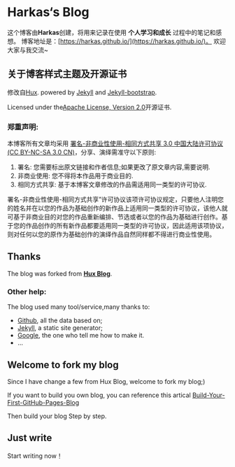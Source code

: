 ﻿# Harkas‘s Blog


这个博客由**Harkas**创建，将用来记录在使用 **个人学习和成长** 过程中的笔记和感想。
博客地址是：[https://harkas.github.io/](https://harkas.github.io/)。
欢迎大家与我交流~

## 关于博客样式主题及开源证书

修改自[Hux](http://huangxuan.me). powered by [Jekyll](https://github.com/mojombo/jekyll) and [Jekyll-bootstrap](http://jekyllbootstrap.com).

Licensed under the[Apache License, Version 2.0](/LICENSE)开源证书.

### **郑重声明:**
本博客所有文章均采用 [署名-非商业性使用-相同方式共享 3.0 中国大陆许可协议 (CC BY-NC-SA 3.0 CN)](https://creativecommons.org/licenses/by-nc-sa/3.0/cn/)，分享、演绎需准守以下原则:

1. 署名: 您需要标出原文链接和作者信息;如果更改了原文章内容,需要说明.
2. 非商业使用: 您不得将本作品用于商业目的.
3. 相同方式共享: 基于本博客文章修改的作品需适用同一类型的许可协议.

署名-非商业性使用-相同方式共享”许可协议该项许可协议规定，只要他人注明您的姓名并在以您的作品为基础创作的新作品上适用同一类型的许可协议，该他人就可基于非商业目的对您的作品重新编排、节选或者以您的作品为基础进行创作。基于您的作品创作的所有新作品都要适用同一类型的许可协议，因此适用该项协议，则对任何以您的原作为基础创作的演绎作品自然同样都不得进行商业性使用。


## Thanks

The blog was forked from **[Hux Blog](https://huangxuan.me)**.

### Other help:

The blog used many tool/service,many thanks to:

* [Github](https://github.com/), all the data based on;
* [Jekyll](http://jekyllrb.com/), a static site generator;
* [Google](http://google.com), the one who tell me how to make it.
* …

## Welcome to fork my blog

Since I have change a few from Hux Blog, welcome to fork my blog;)

If you want to build you own blog, you can reference this artical
[Build-Your-First-GitHub-Pages-Blog](http://azeril.me/blog/Build-Your-First-GitHub-Pages-Blog.html)

Then build your blog Step by step.

## Just write

Start writing now！
